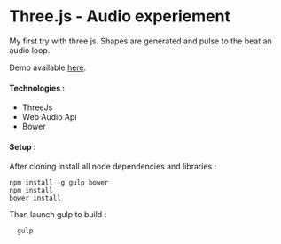 # Three.js - Audio experiement
My first try with three js. Shapes are generated and pulse to the beat an audio loop.

Demo available [here](http://demo.hengpatrick.fr/threejs/threejs-audio-experiment-v1/).


#### Technologies :

* ThreeJs
* Web Audio Api
* Bower


#### Setup :

After cloning install all node dependencies  and libraries :  
```shell
npm install -g gulp bower
npm install
bower install
```
Then launch gulp to build :  
```shell
  gulp
```
